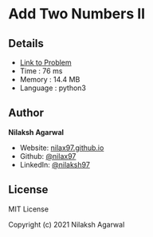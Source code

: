 # Add Two Numbers II


## Details

* [Link to Problem](https://leetcode.com/problems/add-two-numbers-ii/)
* Time : 76 ms
* Memory : 14.4 MB
* Language : python3

## Author

**Nilaksh Agarwal**

* Website: [nilax97.github.io](https://nilax97.github.io/)
* Github: [@nilax97](https://github.com/nilax97)
* LinkedIn: [@nilaksh97](https://linkedin.com/in/nilaksh97)

## License

MIT License

Copyright (c) 2021 Nilaksh Agarwal
